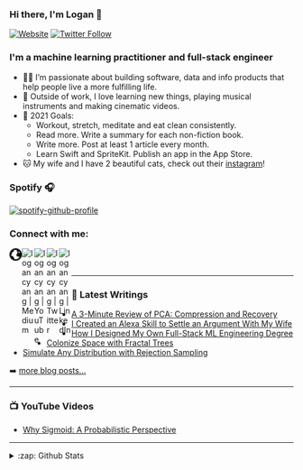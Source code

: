 ### Hi there, I'm Logan 👋

[![Website](https://img.shields.io/website?label=logancyang.com&style=for-the-badge&url=https%3A%2F%2Flogancyang.com)](https://logancyang.com)
[![Twitter Follow](https://img.shields.io/twitter/follow/logancyang?color=1DA1F2&logo=twitter&style=for-the-badge)](https://twitter.com/intent/follow?original_referer=https%3A%2F%2Fgithub.com%2Flogancyang&screen_name=logancyang)

### I'm a machine learning practitioner and full-stack engineer

- 👨‍💻 I’m passionate about building software, data and info products that help people live a more fulfilling life.
- 🎻 Outside of work, I love learning new things, playing musical instruments and making cinematic videos.
- 🥅 2021 Goals:
  - Workout, stretch, meditate and eat clean consistently.
  - Read more. Write a summary for each non-fiction book.
  - Write more. Post at least 1 article every month.
  - Learn Swift and SpriteKit. Publish an app in the App Store.
- 🐱 My wife and I have 2 beautiful cats, check out their [instagram](https://www.instagram.com/lulu_dover)!

### Spotify 🎧
[![spotify-github-profile](https://spotify-github-profile.vercel.app/api/view?uid=12122125145&cover_image=true)](https://github.com/kittinan/spotify-github-profile)

### Connect with me:

[<img align="left" alt="logancyang.com" width="22px" src="https://raw.githubusercontent.com/iconic/open-iconic/master/svg/globe.svg" />][website]
[<img align="left" alt="logancyang | Medium" width="22px" src="https://cdn.jsdelivr.net/npm/simple-icons@v3/icons/medium.svg" />][medium]
[<img align="left" alt="logancyang | YouTube" width="22px" src="https://cdn.jsdelivr.net/npm/simple-icons@v3/icons/youtube.svg" />][youtube]
[<img align="left" alt="logancyang | Twitter" width="22px" src="https://cdn.jsdelivr.net/npm/simple-icons@v3/icons/twitter.svg" />][twitter]
[<img align="left" alt="logancyang | LinkedIn" width="22px" src="https://cdn.jsdelivr.net/npm/simple-icons@v3/icons/linkedin.svg" />][linkedin]

<br />
<br />

---

### 📕 Latest Writings

<!-- BLOG-POST-LIST:START -->
- [A 3-Minute Review of PCA: Compression and Recovery](https://towardsdatascience.com/a-3-minute-review-of-pca-compression-and-recovery-38bb510a8637?source=rss-59aa671cf125------2)
- [I Created an Alexa Skill to Settle an Argument With My Wife](https://medium.com/swlh/i-created-an-alexa-skill-to-settle-an-argument-with-my-wife-410fbcb6a45a?source=rss-59aa671cf125------2)
- [How I Designed My Own Full-Stack ML Engineering Degree](https://towardsdatascience.com/how-i-designed-my-own-full-stack-ml-engineering-degree-297a31e3a3b2?source=rss-59aa671cf125------2)
- [Colonize Space with Fractal Trees](https://levelup.gitconnected.com/colonize-space-with-fractal-trees-ecd6cbb6e78c?source=rss-59aa671cf125------2)
- [Simulate Any Distribution with Rejection Sampling](https://towardsdatascience.com/simulate-any-distribution-with-rejection-sampling-ebe4e66cc068?source=rss-59aa671cf125------2)
<!-- BLOG-POST-LIST:END -->

➡️ [more blog posts...][medium]

---

### 📺 YouTube Videos

- [Why Sigmoid: A Probabilistic Perspective](https://youtu.be/oxGC9LLY6ZQ)

---

<details>
  <summary>:zap: Github Stats</summary>

  <img align="left" alt="logancyang's Github Stats" src="https://github-readme-stats.vercel.app/api?username=logancyang&show_icons=true&hide_border=true" />

</details>

[website]: https://logancyang.com
[twitter]: https://twitter.com/logancyang
[youtube]: https://www.youtube.com/channel/UCpMb6BBLE17hnIbNA7ew3MA
[linkedin]: https://linkedin.com/in/loganyang
[medium]: https://medium.com/@loganyang
